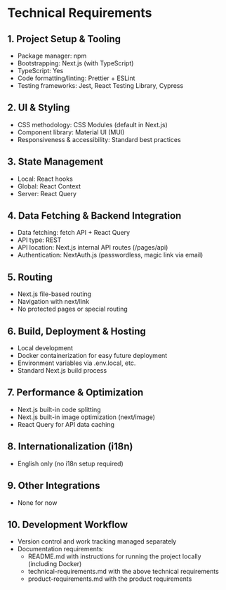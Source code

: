 # Technical Requirements

## 1. Project Setup & Tooling
- Package manager: npm
- Bootstrapping: Next.js (with TypeScript)
- TypeScript: Yes
- Code formatting/linting: Prettier + ESLint
- Testing frameworks: Jest, React Testing Library, Cypress

## 2. UI & Styling
- CSS methodology: CSS Modules (default in Next.js)
- Component library: Material UI (MUI)
- Responsiveness & accessibility: Standard best practices

## 3. State Management
- Local: React hooks
- Global: React Context
- Server: React Query

## 4. Data Fetching & Backend Integration
- Data fetching: fetch API + React Query
- API type: REST
- API location: Next.js internal API routes (/pages/api)
- Authentication: NextAuth.js (passwordless, magic link via email)

## 5. Routing
- Next.js file-based routing
- Navigation with next/link
- No protected pages or special routing

## 6. Build, Deployment & Hosting
- Local development
- Docker containerization for easy future deployment
- Environment variables via .env.local, etc.
- Standard Next.js build process

## 7. Performance & Optimization
- Next.js built-in code splitting
- Next.js built-in image optimization (next/image)
- React Query for API data caching

## 8. Internationalization (i18n)
- English only (no i18n setup required)

## 9. Other Integrations
- None for now

## 10. Development Workflow
- Version control and work tracking managed separately
- Documentation requirements:
  - README.md with instructions for running the project locally (including Docker)
  - technical-requirements.md with the above technical requirements
  - product-requirements.md with the product requirements 